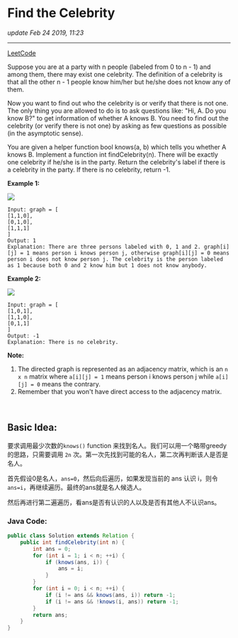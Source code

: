 # Find the Celebrity
_update Feb 24 2019, 11:23_

---
[LeetCode](https://leetcode.com/problems/find-the-celebrity/)

Suppose you are at a party with n people (labeled from 0 to n - 1) and among them, there may exist one celebrity. The definition of a celebrity is that all the other n - 1 people know him/her but he/she does not know any of them.

Now you want to find out who the celebrity is or verify that there is not one. The only thing you are allowed to do is to ask questions like: "Hi, A. Do you know B?" to get information of whether A knows B. You need to find out the celebrity (or verify there is not one) by asking as few questions as possible (in the asymptotic sense).

You are given a helper function bool knows(a, b) which tells you whether A knows B. Implement a function int findCelebrity(n). There will be exactly one celebrity if he/she is in the party. Return the celebrity's label if there is a celebrity in the party. If there is no celebrity, return -1.


**Example 1:**

![](https://assets.leetcode.com/uploads/2019/02/02/277_example_1_bold.PNG)

    Input: graph = [
    [1,1,0],
    [0,1,0],
    [1,1,1]
    ]
    Output: 1
    Explanation: There are three persons labeled with 0, 1 and 2. graph[i][j] = 1 means person i knows person j, otherwise graph[i][j] = 0 means person i does not know person j. The celebrity is the person labeled as 1 because both 0 and 2 know him but 1 does not know anybody.

**Example 2:**

![](https://assets.leetcode.com/uploads/2019/02/02/277_example_2.PNG)

    Input: graph = [
    [1,0,1],
    [1,1,0],
    [0,1,1]
    ]
    Output: -1
    Explanation: There is no celebrity.
    

**Note:**

1. The directed graph is represented as an adjacency matrix, which is an `n x n` matrix where `a[i][j] = 1` means person i knows person j while `a[i][j] = 0` means the contrary.
2. Remember that you won't have direct access to the adjacency matrix.

<br/>

## Basic Idea:
要求调用最少次数的`knows()` function 来找到名人。我们可以用一个略带greedy的思路，只需要调用 `2n` 次。第一次先找到可能的名人，第二次再判断该人是否是名人。

首先假设0是名人，`ans=0`，然后向后遍历，如果发现当前的 ans 认识 i，则令 `ans=i`，再继续遍历。最终的ans就是名人候选人。

然后再进行第二遍遍历，看ans是否有认识的人以及是否有其他人不认识ans。

### Java Code:
```java
public class Solution extends Relation {
    public int findCelebrity(int n) {
        int ans = 0;
        for (int i = 1; i < n; ++i) {
            if (knows(ans, i)) {
                ans = i;
            }
        }
        for (int i = 0; i < n; ++i) {
            if (i != ans && knows(ans, i)) return -1;
            if (i != ans && !knows(i, ans)) return -1;
        }
        return ans;
    }
}
```
